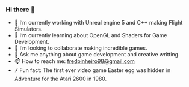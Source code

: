 ### Hi there 👋

- 🔭 I’m currently working with Unreal engine 5 and C++ making Flight Simulators.
- 🌱 I’m currently learning about OpenGL and Shaders for Game Development.
- 👯 I’m looking to collaborate making incredible games.
- 💬 Ask me anything about game development and creative writting.
- 📫 How to reach me: fredpinheiro98@gmail.com
- ⚡ Fun fact: The first ever video game Easter egg was hidden in Adventure for the Atari 2600 in 1980.

<!--
**fafpinheiro/fafpinheiro** is a ✨ _special_ ✨ repository because its `README.md` (this file) appears on your GitHub profile.
-->
